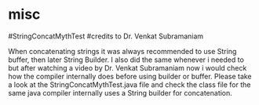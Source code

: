 # misc

#StringConcatMythTest 
#credits to Dr. Venkat Subramaniam

When concatenating strings it was always recommended to use String buffer, then later String Builder. I also did the same whenever i
needed to but after watching a video by Dr. Venkat Subramaniam now i would check how the compiler internally does before using builder 
or buffer. 
Please take a look at the StringConcatMythTest.java file and check the class file for the same java compiler internally uses a 
String builder for concatenation.

